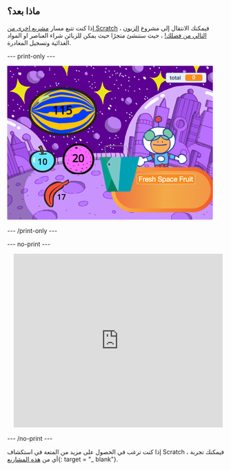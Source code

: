 ## ماذا بعد؟


إذا كنت تتبع مسار [مشريع اخرى من Scratch](https://projects.raspberrypi.org/en/raspberrypi/more-scratch) ، فيمكنك الانتقال إلى مشروع [الزبون التالي من فضلك!](https://projects.raspberrypi.org/en/projects/next-customer-please) ، حيث ستنشئ متجرًا حيث يمكن للزبائن شراء العناصر او المواد الغذائية وتسجيل المغادرة.

--- print-only ---

![الزبون التالي من فضلك](images/next-customer-please.png)

--- /print-only ---

--- no-print ---

<div class="scratch-preview" style="margin-left: 15px;">
  <iframe allowtransparency="true" width="485" height="402" src="https://scratch.mit.edu/projects/embed/528696418/?autostart=false" frameborder="0"></iframe>
</div>

--- /no-print ---

إذا كنت ترغب في الحصول على مزيد من المتعة في استكشاف Scratch ، فيمكنك تجربة أي من [هذه المشاريع](https://projects.raspberrypi.org/en/projects?software%5B%5D=scratch&curriculum%5B%5D=%201){: target = "_ blank"}.
